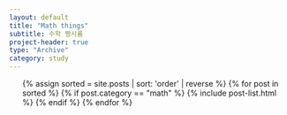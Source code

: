 ```yaml
---
layout: default
title: "Math things"
subtitle: 수학 짱시룸
project-header: true
type: "Archive"
category: study
---
```


<ul class="catalogue">
{% assign sorted = site.posts | sort: 'order' | reverse %}
{% for post in sorted %}
{% if post.category == "math" %}
{% include post-list.html %}
{% endif %}
{% endfor %}
</ul>